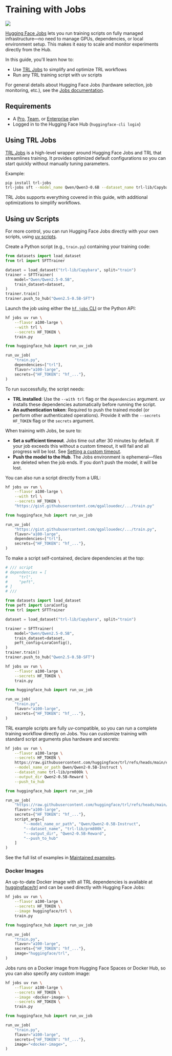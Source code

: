 # Training with Jobs

[![](https://img.shields.io/badge/All_models-HF_Jobs-blue)](https://huggingface.co/models?other=hf_jobs,trl)

[Hugging Face Jobs](https://huggingface.co/docs/huggingface_hub/guides/jobs) lets you run training scripts on fully managed infrastructure—no need to manage GPUs, dependencies, or local environment setup. This makes it easy to scale and monitor experiments directly from the Hub.

In this guide, you'll learn how to:

* Use [TRL Jobs](https://github.com/huggingface/trl-jobs) to simplify and optimize TRL workflows
* Run any TRL training script with uv scripts

For general details about Hugging Face Jobs (hardware selection, job monitoring, etc.), see the [Jobs documentation](https://huggingface.co/docs/huggingface_hub/guides/jobs).

## Requirements

* A [Pro](https://hf.co/pro), [Team](https://hf.co/enterprise), or [Enterprise](https://hf.co/enterprise) plan
* Logged in to the Hugging Face Hub (`huggingface-cli login`)

## Using TRL Jobs

[TRL Jobs](https://github.com/huggingface/trl-jobs) is a high-level wrapper around Hugging Face Jobs and TRL that streamlines training. It provides optimized default configurations so you can start quickly without manually tuning parameters.

Example:

```bash
pip install trl-jobs
trl-jobs sft --model_name Qwen/Qwen3-0.6B --dataset_name trl-lib/Capybara
```

TRL Jobs supports everything covered in this guide, with additional optimizations to simplify workflows.

## Using uv Scripts

For more control, you can run Hugging Face Jobs directly with your own scripts, using [uv scripts](https://docs.astral.sh/uv/guides/scripts/).

Create a Python script (e.g., `train.py`) containing your training code:

```python
from datasets import load_dataset
from trl import SFTTrainer

dataset = load_dataset("trl-lib/Capybara", split="train")
trainer = SFTTrainer(
    model="Qwen/Qwen2.5-0.5B",
    train_dataset=dataset,
)
trainer.train()
trainer.push_to_hub("Qwen2.5-0.5B-SFT")
```

Launch the job using either the [`hf jobs` CLI](https://huggingface.co/docs/huggingface_hub/guides/cli#hf-jobs) or the Python API:

<hfoptions id="script_type">
<hfoption id="bash">

```bash
hf jobs uv run \
    --flavor a100-large \
    --with trl \
    --secrets HF_TOKEN \
    train.py
```

</hfoption>
<hfoption id="python">

```python
from huggingface_hub import run_uv_job

run_uv_job(
    "train.py",
    dependencies=["trl"],
    flavor="a100-large",
    secrets={"HF_TOKEN": "hf_..."},
)
```

</hfoption>
</hfoptions>

To run successfully, the script needs:

* **TRL installed**: Use the `--with trl` flag or the `dependencies` argument. uv installs these dependencies automatically before running the script.
* **An authentication token**: Required to push the trained model (or perform other authenticated operations). Provide it with the `--secrets HF_TOKEN` flag or the `secrets` argument.

<Tip warning={true}>

When training with Jobs, be sure to:

* **Set a sufficient timeout**. Jobs time out after 30 minutes by default. If your job exceeds this without a custom timeout, it will fail and all progress will be lost. See [Setting a custom timeout](https://huggingface.co/docs/huggingface_hub/guides/jobs#setting-a-custom-timeout).
* **Push the model to the Hub**. The Jobs environment is ephemeral—files are deleted when the job ends. If you don’t push the model, it will be lost.

</Tip>

You can also run a script directly from a URL:

<hfoptions id="script_type">
<hfoption id="bash">

```bash
hf jobs uv run \
    --flavor a100-large \
    --with trl \
    --secrets HF_TOKEN \
    "https://gist.githubusercontent.com/qgallouedec/.../train.py"
```

</hfoption>
<hfoption id="python">

```python
from huggingface_hub import run_uv_job

run_uv_job(
    "https://gist.githubusercontent.com/qgallouedec/.../train.py",
    flavor="a100-large",
    dependencies=["trl"],
    secrets={"HF_TOKEN": "hf_..."},
)
```

</hfoption>
</hfoptions>

To make a script self-contained, declare dependencies at the top:

```python
# /// script
# dependencies = [
#     "trl",
#     "peft",
# ]
# ///

from datasets import load_dataset
from peft import LoraConfig
from trl import SFTTrainer

dataset = load_dataset("trl-lib/Capybara", split="train")

trainer = SFTTrainer(
    model="Qwen/Qwen2.5-0.5B",
    train_dataset=dataset,
    peft_config=LoraConfig(),
)
trainer.train()
trainer.push_to_hub("Qwen2.5-0.5B-SFT")
```

<hfoptions id="script_type">
<hfoption id="bash">

```bash
hf jobs uv run \
    --flavor a100-large \
    --secrets HF_TOKEN \
    train.py
```

</hfoption>
<hfoption id="python">

```python
from huggingface_hub import run_uv_job

run_uv_job(
    "train.py",
    flavor="a100-large",
    secrets={"HF_TOKEN": "hf_..."},
)
```

</hfoption>
</hfoptions>

<Tip>

TRL example scripts are fully uv-compatible, so you can run a complete training workflow directly on Jobs. You can customize training with standard script arguments plus hardware and secrets:

<hfoptions id="script_type">
<hfoption id="bash">

```bash
hf jobs uv run \
    --flavor a100-large \
    --secrets HF_TOKEN \
    https://raw.githubusercontent.com/huggingface/trl/refs/heads/main/examples/scripts/prm.py \
    --model_name_or_path Qwen/Qwen2-0.5B-Instruct \
    --dataset_name trl-lib/prm800k \
    --output_dir Qwen2-0.5B-Reward \
    --push_to_hub
```

</hfoption>
<hfoption id="python">

```python
from huggingface_hub import run_uv_job

run_uv_job(
    "https://raw.githubusercontent.com/huggingface/trl/refs/heads/main/examples/scripts/prm.py",
    flavor="a100-large",
    secrets={"HF_TOKEN": "hf_..."},
    script_args=[
        "--model_name_or_path", "Qwen/Qwen2-0.5B-Instruct",
        "--dataset_name", "trl-lib/prm800k",
        "--output_dir", "Qwen2-0.5B-Reward",
        "--push_to_hub"
    ]
)
```

</hfoption>
</hfoptions>

See the full list of examples in [Maintained examples](example_overview#maintained-examples).

</Tip>

### Docker Images

An up-to-date Docker image with all TRL dependencies is available at [huggingface/trl](https://hub.docker.com/r/huggingface/trl) and can be used directly with Hugging Face Jobs:

<hfoptions id="script_type">
<hfoption id="bash">

```bash
hf jobs uv run \
    --flavor a100-large \
    --secrets HF_TOKEN \
    --image huggingface/trl \
    train.py
```

</hfoption>
<hfoption id="python">

```python
from huggingface_hub import run_uv_job

run_uv_job(
    "train.py",
    flavor="a100-large",
    secrets={"HF_TOKEN": "hf_..."},
    image="huggingface/trl",
)
```

</hfoption>
</hfoptions>

Jobs runs on a Docker image from Hugging Face Spaces or Docker Hub, so you can also specify any custom image:

<hfoptions id="script_type">
<hfoption id="bash">

```bash
hf jobs uv run \
    --flavor a100-large \
    --secrets HF_TOKEN \
    --image <docker-image> \
    --secrets HF_TOKEN \
    train.py
```

</hfoption>
<hfoption id="python">

```python
from huggingface_hub import run_uv_job

run_uv_job(
    "train.py",
    flavor="a100-large",
    secrets={"HF_TOKEN": "hf_..."},
    image="<docker-image>",
)
```

</hfoption>
</hfoptions>
